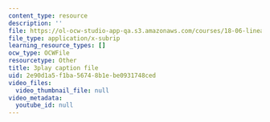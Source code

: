 ```yaml
---
content_type: resource
description: ''
file: https://ol-ocw-studio-app-qa.s3.amazonaws.com/courses/18-06-linear-algebra-spring-2010/2e90d1a5f1ba56748b1ebe0931748ced_6-wh6yvk6uc.vtt
file_type: application/x-subrip
learning_resource_types: []
ocw_type: OCWFile
resourcetype: Other
title: 3play caption file
uid: 2e90d1a5-f1ba-5674-8b1e-be0931748ced
video_files:
  video_thumbnail_file: null
video_metadata:
  youtube_id: null
---
```

